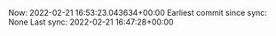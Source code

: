 Now: 2022-02-21 16:53:23.043634+00:00 Earliest commit since sync: None Last sync: 2022-02-21 16:47:28+00:00
